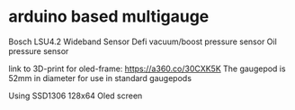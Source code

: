 # arduino based multigauge

Bosch LSU4.2 Wideband Sensor
Defi vacuum/boost pressure sensor
Oil pressure sensor

link to 3D-print for oled-frame: https://a360.co/30CXK5K 
The gaugepod is 52mm in diameter for use in standard gaugepods

Using SSD1306 128x64 Oled screen


